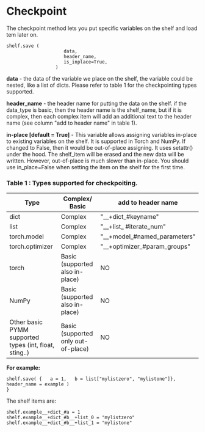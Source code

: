# Checkpoint 

The checkpoint method lets you put specific variables on the shelf and load tem later on. 

```
shelf.save (
                     data, 
                     header_name, 
                     is_inplace=True, 
                  )
```

**data** - the data of the variable we place on the shelf, the variable could be nested, like a list of dicts.
Please refer to table 1 for the checkpointing types supported.
 
**header_name** - the header name for putting the data on the shelf. if the data_type is basic, then the header name is the shelf_name, but if it is complex, then each complex item will add an additional text to the header name (see column "add to header name" in table 1).

**in-place [default = True]** - This variable allows assigning variables in-place to existing variables on the shelf. It is supported in Torch and NumPy. If changed to False, then it would be out-of-place assigning. It uses setattr() under the hood. The shelf_item will be erased and the new data will be written. However, out-of-place is much slower than in-place.  You should use in_place=False when setting the item on the shelf for the first time.

### Table 1 : Types supported for checkpoiting.

| Type|Complex/ Basic  |add  to header name |
|----|---|---|
| dict | Complex | "__+dict_#keyname" |
| list | Complex | "__+list_ #iterate_num" |
| torch.model | Complex | "__+model_#named_parameters" |
| torch.optimizer | Complex | "__+optimizer_#param_groups" |
| torch | Basic (supported also in-place) | NO |
| NumPy | Basic (supported also in-place) | NO |
| Other basic PYMM supported types (int, float, sting..) | Basic (supported only out-of-place) | NO |


**For example:**
```
shelf.save( {   a = 1,   b = list["mylistzero", "mylistone"]}, header_name = example )
}
```
The shelf items are:
```
shelf.example__+dict_#a = 1
shelf.example__+dict_#b__+list_0 = "mylistzero"
shelf.example__+dict_#b__+list_1 = "mylistone"
```









